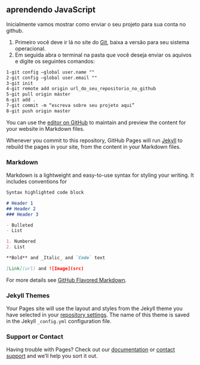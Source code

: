 ## aprendendo JavaScript
Inicialmente vamos mostrar como enviar o seu projeto para sua conta no github. 
1. Primeiro você deve ir lá no site do [Git](https://git-scm.com/downloads), baixa a versão para seu sistema operacional.
2. Em seguida abra o terminal na pasta que você deseja enviar os aquivos e digite os seguintes comandos:
```markdown
1-git config –global user.name ""
2-git config –global user.email ""
3-git init
4-git remote add origin url_do_seu_repositorio_no_github
5-git pull origin máster
6-git add .
7-git commit -m “escreva sobre seu projeto aqui”
8-git push origin master

```


You can use the [editor on GitHub](https://github.com/jacimarajp/Apredendo-javaScript/edit/main/README.md) to maintain and preview the content for your website in Markdown files.

Whenever you commit to this repository, GitHub Pages will run [Jekyll](https://jekyllrb.com/) to rebuild the pages in your site, from the content in your Markdown files.

### Markdown

Markdown is a lightweight and easy-to-use syntax for styling your writing. It includes conventions for

```markdown
Syntax highlighted code block

# Header 1
## Header 2
### Header 3

- Bulleted
- List

1. Numbered
2. List

**Bold** and _Italic_ and `Code` text

[Link](url) and ![Image](src)
```

For more details see [GitHub Flavored Markdown](https://guides.github.com/features/mastering-markdown/).

### Jekyll Themes

Your Pages site will use the layout and styles from the Jekyll theme you have selected in your [repository settings](https://github.com/jacimarajp/Apredendo-javaScript/settings/pages). The name of this theme is saved in the Jekyll `_config.yml` configuration file.

### Support or Contact

Having trouble with Pages? Check out our [documentation](https://docs.github.com/categories/github-pages-basics/) or [contact support](https://support.github.com/contact) and we’ll help you sort it out.
